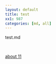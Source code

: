 ```yaml
---
layout: default
title: test
xx1: 987
categories: [md, all]
---
```


test.md

<br/>

[about 11](/test/2015/01/14/about)
